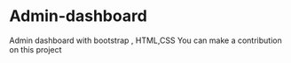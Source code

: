 # Admin-dashboard
Admin dashboard with bootstrap , HTML,CSS
You can make a contribution on this project
